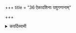 +++
title = "36 ऐकादशिनाः पशुगणानाम्"

+++

<details><summary>कपर्दिस्वामी</summary>


<details>

<details><summary>हरदत्तः</summary>


<details>

<details><summary>Müller</summary>

The Vaiśvadeva is the norm for the Varuṇa-praghāsa, Sākamedha, and Sīra.

#####  Commentary

The Vaiśvadeva, beginning, like the Darśa-pūrṇamāsa, with an Āgneya aṣṭakapāla, takes certain rules from the Darśa-pūrṇamāsa, and transfers these, together with its own, as, for instance, the nine prayājas, to the Varuṇa-praghāsa, &c.
</details>

<details><summary>थिते</summary>

ऐकादशिनाः पशुगणानाम् ३६
</details>

